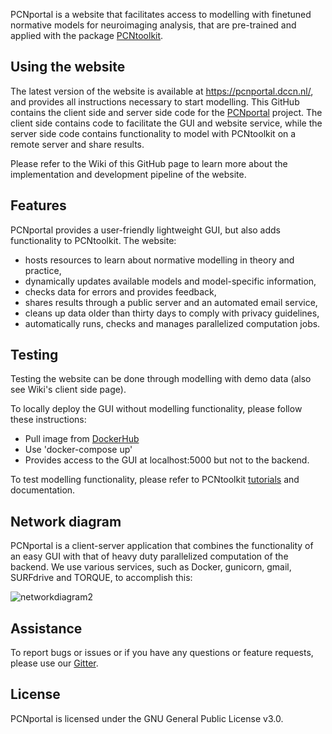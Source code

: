 PCNportal is a website that facilitates access to modelling with finetuned normative models for neuroimaging analysis, that are pre-trained and applied with the package [PCNtoolkit](https://pcntoolkit.readthedocs.io/en/latest/).

## Using the website
The latest version of the website is available at https://pcnportal.dccn.nl/, and provides all instructions necessary to start modelling.
This GitHub contains the client side and server side code for the [PCNportal](https://pcnportal.dccn.nl/) project. The client side contains code to facilitate the GUI and website service, while the server side code contains functionality to model with PCNtoolkit on a remote server and share results.

Please refer to the Wiki of this GitHub page to learn more about the implementation and development pipeline of the website.

## Features

PCNportal provides a user-friendly lightweight GUI, but also adds functionality to PCNtoolkit. The website:
- hosts resources to learn about normative modelling in theory and practice,
- dynamically updates available models and model-specific information,
- checks data for errors and provides feedback,
- shares results through a public server and an automated email service,
- cleans up data older than thirty days to comply with privacy guidelines,
- automatically runs, checks and manages parallelized computation jobs.

## Testing

Testing the website can be done through modelling with demo data (also see Wiki's client side page).

To locally deploy the GUI without modelling functionality, please follow these instructions:
* Pull image from [DockerHub](https://hub.docker.com/repository/docker/ifdevdocker/pcnonlinedev/general)
* Use 'docker-compose up'
* Provides access to the GUI at localhost:5000 but not to the backend.

To test modelling functionality, please refer to PCNtoolkit [tutorials](https://pcntoolkit.readthedocs.io/en/latest/pages/other_predictive_models.html#accuracy-of-predictions) and documentation.

## Network diagram

PCNportal is a client-server application that combines the functionality of an easy GUI with that of heavy duty parallelized computation of the backend. We use various services, such as Docker, gunicorn, gmail, SURFdrive and TORQUE, to accomplish this:

![networkdiagram2](https://user-images.githubusercontent.com/39303377/210103348-4473e738-2fd3-4568-981a-0607f8cfd3f7.png)

## Assistance
To report bugs or issues or if you have any questions or feature requests, please use our [Gitter](https://gitter.im/PCNportal/community?utm_source=badge&utm_medium=badge&utm_campaign=pr-badge).

## License

PCNportal is licensed under the GNU General Public License v3.0.

